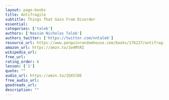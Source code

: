```yaml
---
layout: page-books
title: Antifragile
subtitle: Things That Gain From Disorder
essential: 
categories: ['taleb']
authors: ['Nassim Nicholas Taleb']
authors_twitter: ['https://twitter.com/nntaleb']
resource_url: https://www.penguinrandomhouse.com/books/176227/antifragile-by-nassim-nicholas-taleb/
amazon_url: https://amzn.to/2w4MtRI
wikipedia_url: 
free_url: 
rating_order: 6
lesson: ['1']
quote: ""
audio_url: https://amzn.to/2QXSlDE
free_audio_url: 
goodreads_url: 
description: ""
---
```

